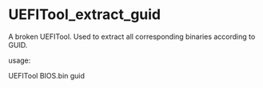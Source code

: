 # UEFITool_extract_guid
A broken UEFITool. Used to extract all corresponding binaries according to GUID.

usage:

  UEFITool BIOS.bin guid
